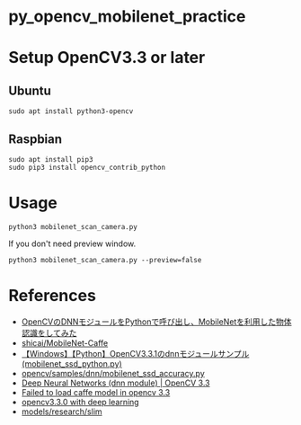# py_opencv_mobilenet_practice

# Setup OpenCV3.3 or later

## Ubuntu
```
sudo apt install python3-opencv
```

## Raspbian
```
sudo apt install pip3
sudo pip3 install opencv_contrib_python
```

# Usage
```
python3 mobilenet_scan_camera.py
```

If you don't need preview window.
```
python3 mobilenet_scan_camera.py --preview=false
```

# References
- [OpenCVのDNNモジュールをPythonで呼び出し、MobileNetを利用した物体認識をしてみた](http://asukiaaa.blogspot.com/2018/03/opencvdnnpythonmobilenet.html)
- [shicai/MobileNet-Caffe](https://github.com/shicai/MobileNet-Caffe)
- [【Windows】【Python】OpenCV3.3.1のdnnモジュールサンプル(mobilenet_ssd_python.py)](https://qiita.com/Kazuhito/items/e2b57db762b183238b13)
- [opencv/samples/dnn/mobilenet_ssd_accuracy.py](https://github.com/opencv/opencv/blob/master/samples/dnn/mobilenet_ssd_accuracy.py)
- [Deep Neural Networks (dnn module) | OpenCV 3.3](https://docs.opencv.org/3.3.0/d2/d58/tutorial_table_of_content_dnn.html)
- [Failed to load caffe model in opencv 3.3](https://github.com/opencv/opencv/issues/9651)
- [opencv3.3.0 with deep learning](https://hackmd.io/s/S1gWq7BwW)
- [models/research/slim](https://github.com/tensorflow/models/tree/376dc8dd0999e6333514bcb8a6beef2b5b1bb8da/research/slim)
